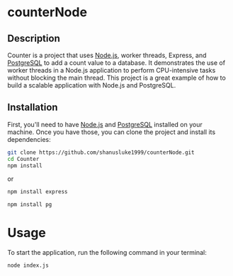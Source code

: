 # counterNode

## Description

Counter is a project that uses [Node.js](https://nodejs.org/en/download/), worker threads, Express, and [PostgreSQL](https://www.postgresql.org/download/) to add a count value to a database. It demonstrates the use of worker threads in a Node.js application to perform CPU-intensive tasks without blocking the main thread. This project is a great example of how to build a scalable application with Node.js and PostgreSQL.

## Installation

First, you'll need to have [Node.js](https://nodejs.org/en/download/) and [PostgreSQL](https://www.postgresql.org/download/) installed on your machine. Once you have those, you can clone the project and install its dependencies:

```bash
git clone https://github.com/shanusluke1999/counterNode.git
cd Counter
npm install
```

or 

```bash
npm install express
```
```bash
npm install pg
```

# Usage

To start the application, run the following command in your terminal:

```bash
node index.js
```
